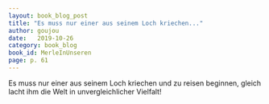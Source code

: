 ```yaml
---
layout: book_blog_post
title: "Es muss nur einer aus seinem Loch kriechen..."
author: goujou
date:   2019-10-26
category: book_blog
book_id: MerleInUnseren
page: p. 61
---
```

Es muss nur einer aus seinem Loch kriechen und zu reisen beginnen, gleich lacht ihm die Welt in unvergleichlicher Vielfalt!
